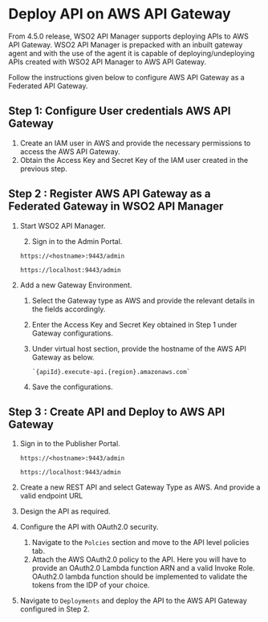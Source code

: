 
# Deploy API on AWS API Gateway

From 4.5.0 release, WSO2 API Manager supports deploying APIs to AWS API Gateway. WSO2 API Manager is prepacked with an inbuilt gateway agent and with the use of the agent it is capable of deploying/undeploying APIs created with WSO2 API Manager to AWS API Gateway.

Follow the instructions given below to configure AWS API Gateway as a Federated API Gateway.

## Step 1: Configure User credentials AWS API Gateway

1. Create an IAM user in AWS and provide the necessary permissions to access the AWS API Gateway.
2. Obtain the Access Key and Secret Key of the IAM user created in the previous step.

## Step 2 : Register AWS API Gateway as a Federated Gateway in WSO2 API Manager

1. Start WSO2 API Manager.

   2. Sign in to the Admin Portal.

    `https://<hostname>:9443/admin`
   
    `https://localhost:9443/admin`

3. Add a new Gateway Environment.
    1. Select the Gateway type as AWS and provide the relevant details in the fields accordingly.
    2. Enter the Access Key and Secret Key obtained in Step 1 under Gateway configurations.
    3. Under virtual host section, provide the hostname of the AWS API Gateway as below.
         
           `{apiId}.execute-api.{region}.amazonaws.com`
   
    4. Save the configurations.

## Step 3 : Create API and Deploy to AWS API Gateway

1. Sign in to the Publisher Portal.

    `https://<hostname>:9443/admin`

    `https://localhost:9443/admin`

2. Create a new REST API and select Gateway Type as AWS. And provide a valid endpoint URL

3. Design the API as required.

4. Configure the API with OAuth2.0 security.
    1. Navigate to the `Polcies` section and move to the API level policies tab.
    2. Attach the AWS OAuth2.0 policy to the API. Here you will have to provide an OAuth2.0 Lambda function ARN and a valid Invoke Role. OAuth2.0 lambda function should be implemented to validate the tokens from the IDP of your choice.
   
5. Navigate to `Deployments` and deploy the API to the AWS API Gateway configured in Step 2.

